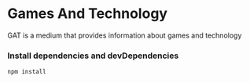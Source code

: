# Games And Technology

GAT is a medium that provides information about games and technology

### Install dependencies and devDependencies

```
npm install
```
